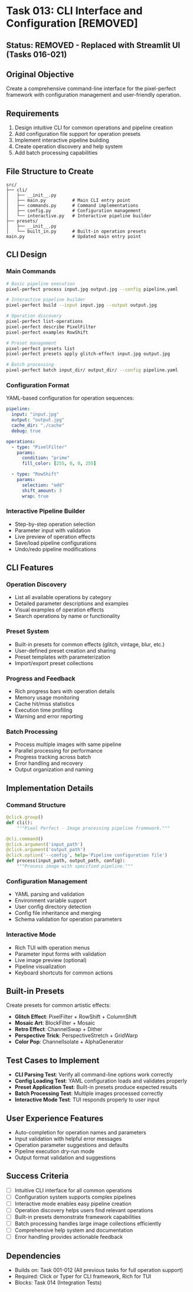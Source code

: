 # Task 013: CLI Interface and Configuration [REMOVED]

## Status: REMOVED - Replaced with Streamlit UI (Tasks 016-021)

## Original Objective
Create a comprehensive command-line interface for the pixel-perfect framework with configuration management and user-friendly operation.

## Requirements
1. Design intuitive CLI for common operations and pipeline creation
2. Add configuration file support for operation presets
3. Implement interactive pipeline building
4. Create operation discovery and help system
5. Add batch processing capabilities

## File Structure to Create
```
src/
├── cli/
│   ├── __init__.py
│   ├── main.py          # Main CLI entry point
│   ├── commands.py      # Command implementations
│   ├── config.py        # Configuration management
│   └── interactive.py   # Interactive pipeline builder
├── presets/
│   ├── __init__.py
│   └── built_in.py      # Built-in operation presets
main.py                  # Updated main entry point
```

## CLI Design

### Main Commands
```bash
# Basic pipeline execution
pixel-perfect process input.jpg output.jpg --config pipeline.yaml

# Interactive pipeline builder
pixel-perfect build --input input.jpg --output output.jpg

# Operation discovery
pixel-perfect list-operations
pixel-perfect describe PixelFilter
pixel-perfect examples RowShift

# Preset management
pixel-perfect presets list
pixel-perfect presets apply glitch-effect input.jpg output.jpg

# Batch processing
pixel-perfect batch input_dir/ output_dir/ --config pipeline.yaml
```

### Configuration Format
YAML-based configuration for operation sequences:
```yaml
pipeline:
  input: "input.jpg"
  output: "output.jpg"
  cache_dir: "./cache"
  debug: true

operations:
  - type: "PixelFilter"
    params:
      condition: "prime"
      fill_color: [255, 0, 0, 255]

  - type: "RowShift"
    params:
      selection: "odd"
      shift_amount: 3
      wrap: true
```

### Interactive Pipeline Builder
- Step-by-step operation selection
- Parameter input with validation
- Live preview of operation effects
- Save/load pipeline configurations
- Undo/redo pipeline modifications

## CLI Features

### Operation Discovery
- List all available operations by category
- Detailed parameter descriptions and examples
- Visual examples of operation effects
- Search operations by name or functionality

### Preset System
- Built-in presets for common effects (glitch, vintage, blur, etc.)
- User-defined preset creation and sharing
- Preset templates with parameterization
- Import/export preset collections

### Progress and Feedback
- Rich progress bars with operation details
- Memory usage monitoring
- Cache hit/miss statistics
- Execution time profiling
- Warning and error reporting

### Batch Processing
- Process multiple images with same pipeline
- Parallel processing for performance
- Progress tracking across batch
- Error handling and recovery
- Output organization and naming

## Implementation Details

### Command Structure
```python
@click.group()
def cli():
    """Pixel Perfect - Image processing pipeline framework."""

@cli.command()
@click.argument('input_path')
@click.argument('output_path')
@click.option('--config', help='Pipeline configuration file')
def process(input_path, output_path, config):
    """Process image with specified pipeline."""
```

### Configuration Management
- YAML parsing and validation
- Environment variable support
- User config directory detection
- Config file inheritance and merging
- Schema validation for operation parameters

### Interactive Mode
- Rich TUI with operation menus
- Parameter input forms with validation
- Live image preview (optional)
- Pipeline visualization
- Keyboard shortcuts for common actions

## Built-in Presets
Create presets for common artistic effects:
- **Glitch Effect**: PixelFilter + RowShift + ColumnShift
- **Mosaic Art**: BlockFilter + Mosaic
- **Retro Effect**: ChannelSwap + Dither
- **Perspective Trick**: PerspectiveStretch + GridWarp
- **Color Pop**: ChannelIsolate + AlphaGenerator

## Test Cases to Implement
- **CLI Parsing Test**: Verify all command-line options work correctly
- **Config Loading Test**: YAML configuration loads and validates properly
- **Preset Application Test**: Built-in presets produce expected results
- **Batch Processing Test**: Multiple images processed correctly
- **Interactive Mode Test**: TUI responds properly to user input

## User Experience Features
- Auto-completion for operation names and parameters
- Input validation with helpful error messages
- Operation parameter suggestions and defaults
- Pipeline execution dry-run mode
- Output format validation and suggestions

## Success Criteria
- [ ] Intuitive CLI interface for all common operations
- [ ] Configuration system supports complex pipelines
- [ ] Interactive mode enables easy pipeline creation
- [ ] Operation discovery helps users find relevant operations
- [ ] Built-in presets demonstrate framework capabilities
- [ ] Batch processing handles large image collections efficiently
- [ ] Comprehensive help system and documentation
- [ ] Error handling provides actionable feedback

## Dependencies
- Builds on: Task 001-012 (All previous tasks for full operation support)
- Required: Click or Typer for CLI framework, Rich for TUI
- Blocks: Task 014 (Integration Tests)
